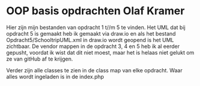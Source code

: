 <h1>OOP basis opdrachten Olaf Kramer</h1>

Hier zijn mijn bestanden van opdracht 1 t//m 5 te vinden. Het UML dat bij opdracht 5 is gemaakt heb ik gemaakt via draw.io en als het bestand Opdracht5/SchooltripUML.xml in draw.io wordt geopend is het UML zichtbaar. De vendor mappen in de opdracht 3, 4 en 5 heb ik al eerder gepusht, voordat ik wist dat dit niet moest, maar het is helaas niet gelukt om ze van gitHub af te krijgen.

Verder zijn alle classes te zien in de class map van elke opdracht. Waar alles wordt ingeladen is in de index.php
